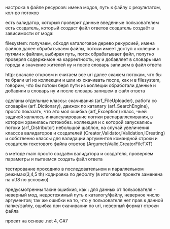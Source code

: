 настрока в файле ресурсов: 
имена модов, путь к файлу с результатом, кол-во потоков


есть валидатор, который проверит данные введённые пользователем
есть создатель, который создаст файл ответов
создатель создаёт в зависимости от мода:

filesystem:
получаем, обходя каталоговое дерево рекурсией, имена файлов
далее обрабатываем файлы, потоки имеет доступ к колеции с путями к файлам, выбирая путь, поток обрабатывает файл, попутно проверяя содержимое на карректность, ну и добавляет в словарь имя города и значение жителей
ну и после словарь запишем в файл ответа

http:
вначале откроем и считаем все uri
далее скажем потокам, что бы те брали uri из коллекции и шли их скачивать
после, как и в filesystem, говорим, что бы потоки беря пути из коллеции обработали данные и добавили в словарь
ну и после словарь запишем в файл ответа

сделаны отдельные классы:
скачивания (arf_FileUploader),
работа со словарём (arf_Dictionary),
движок по каталагу (arf_SearchEngine),
просто показать, что это моя ошибка (arf_Exception)
класс, чьей задачей являлось инкапсулирование логики распараллеливания, в котором хранилась потокобез. коллекция и с которой запускались потоки (arf_Distributor)
небольшой шаблон, на случай увеличения классов валидаторов и создателей (Creator,Validator,IValidation,ICreating) и собственно классы для валидации аргументов командной строки и создателя текстового файла ответов (ArgumetsValid,CreatorFileTXT) 

в методе main просто создаём валидатора и создателя, проверяем параметры и пытаемся создать файл ответа  

тестирование проходило в последовательном и параллельном режимах(3,4,5 th)
кодировка по дефолту (в итоговом проекте заменена на utf8 по условию)

предусмотренны такие ошибкия, как : 
для данных от пользователя - неверный мод, недостежимый путь к каталогу/файлу, неверное число аргументов;
так же ошибки на то, что у пользователя нет прав к данной папке/файлу, ошибка при скачивании по uri, неверный формат строки файла

проект на основе .net 4, C#7



 
